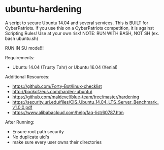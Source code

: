 # ubuntu-hardening

A script to secure Ubuntu 14.04 and several services.
This is BUILT for CyberPatriots. If you use this on a CyberPatriots competition, it is against Scripting Rules! Use at your own risk!
NOTE: RUN WITH BASH, NOT SH (ex. bash ubuntu.sh)

RUN IN SU mode!!!

Requirements:
- Ubuntu 14.04 (Trusty Tahr) or Ubuntu 16.04 (Xenial)

Additional Resources:
- https://github.com/Forty-Bot/linux-checklist
- http://bookofzeus.com/harden-ubuntu/
- https://github.com/maldevel/blue-team/tree/master/hardening
- https://security.uri.edu/files/CIS_Ubuntu_14.04_LTS_Server_Benchmark_v1.0.0.pdf
- https://www.alibabacloud.com/help/faq-list/60787.htm

After Running:
- Ensure root path security
- No duplicate uid's
- make sure every user owns their directories
